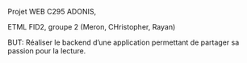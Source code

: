 Projet WEB C295 ADONIS,

ETML FID2, groupe 2 (Meron, CHristopher, Rayan)

BUT: Réaliser le backend d’une application permettant de partager sa passion pour la lecture. 
